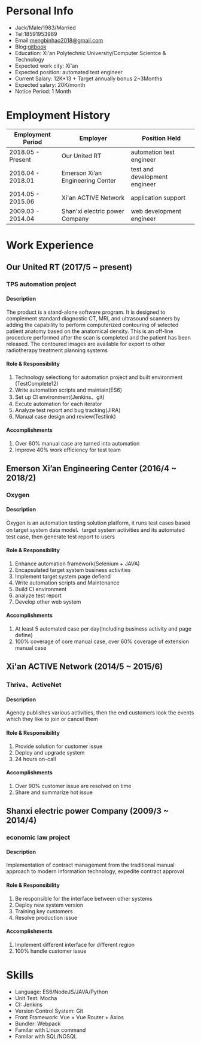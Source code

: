 # Personal Info
- Jack/Male/1983/Married
- Tel:18591953989
- Email:mengbinhao2018@gmail.com
- Blog:[gitbook](https://jackmeng.gitbook.io/note/)
- Education: Xi'an Polytechnic University/Computer Scientce & Technology
- Expected work city: Xi'an
- Expected position: automated test engineer
- Current Salary: 12K*13 + Target annually bonus 2~3Months
- Expected salary: 20K/month
- Notice Period: 1 Month

# Employment History

| Employment Period | Employer                         | Position Held                 |
| ----------------- | -------------------------------- | ----------------------------- |
| 2018.05 - Present | Our United RT                    | automation test engineer      |
| 2016.04 - 2018.01 | Emerson Xi’an Engineering Center | test and development engineer |
| 2014.05 - 2015.06 | Xi'an ACTIVE Network             | application support           |
| 2009.03 - 2014.04 | Shan'xi electric power Company   | web development engineer      |

# Work Experience

## Our United RT (2017/5 ~ present)
### TPS automation project
#### Description
The product is a stand-alone software program.  It is designed to complement standard diagnostic CT, MRI, and ultrasound scanners by adding the capability to perform computerized contouring of selected patient anatomy based on the anatomical density.  This is an off-line procedure performed after the scan is completed and the patient has been released.  The contoured images are available for export to other radiotherapy treatment planning systems

#### Role & Responsibility
1. Technology selectiong for automation project and built environment (TestComplete12)
2. Write automation scripts and maintain(ES6)
3. Set up CI environment(Jenkins、git)
4. Excute automation for each iterator
5. Analyze test report and bug tracking(JIRA)
6. Manual case design and review(Testlink)

#### Accomplishments
1. Over 60% manual case are turned into automation
2. Improve 40% work efficiency for test team

## Emerson Xi’an Engineering Center (2016/4 ~ 2018/2)
### Oxygen
#### Description
Oxygen is an automation testing solution platform, it runs test cases based on target system data model、target system activities and its automated test case, then generate test report to users

#### Role & Responsibility
1. Enhance automation framework(Selenium + JAVA)
2. Encapsulated target system business activities
3. Implement target system page defiend
4. Write automation scripts and Maintenance
5. Build CI environment
6. analyze test report
7. Develop other web system

#### Accomplishments
1. At least 5 automated case per day(Including business activity and page define)
2. 100% coverage of core manual case, over 60% coverage of extension manual case

## Xi'an ACTIVE Network (2014/5 ~ 2015/6)
### Thriva、ActiveNet
#### Description
Agency publishes various activities, then the end customers look the events which they like to join or cancel them

#### Role & Responsibility
1. Provide solution for customer issue
2. Deploy and upgrade system
3. 24 hours on-call

#### Accomplishments
1. Over 90% customer issue are resolved on time
2. Share and summarize hot issue


## Shanxi electric power Company (2009/3 ~ 2014/4)
### economic law project
#### Description
Implementation of contract management from the traditional manual approach to modern information technology, expedite contract approval

#### Role & Responsibility
1. Be responsible for the interface between other systems
2. Deploy new system version
3. Training key customers
4. Resolve production issue

#### Accomplishments
1. Implement different interface for different region
2. 100% handle customer issue

# Skills
- Language: ES6/NodeJS/JAVA/Python
- Unit Test: Mocha
- CI: Jenkins
- Version Control System: Git
- Front Framework: Vue + Vue Router + Axios
- Bundler: Webpack
- Familar with Linux command
- Familar with SQL/NOSQL